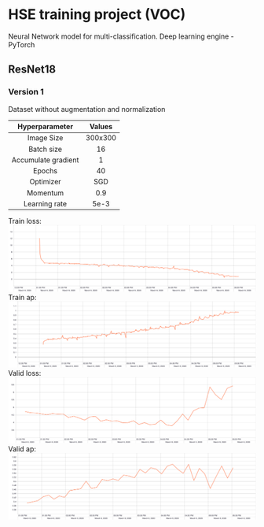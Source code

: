 # HSE training project (VOC)

Neural Network model for multi-classification. Deep learning engine - PyTorch

## ResNet18
### Version 1
Dataset without augmentation and normalization<br>

|    Hyperparameter   |  Values |
|:-------------------:|:-------:|
| Image Size          | 300x300 |
| Batch size          | 16      |
| Accumulate gradient | 1       |
| Epochs              | 40      |
| Optimizer           | SGD     |
| Momentum            | 0.9     |
| Learning rate       | 5e-3    |

Train loss:<br>
![ResNet18 v1](models/resnet18_not_augment_not_pretained/train_loss.svg)
Train ap:<br>
![ResNet18 v1](models/resnet18_not_augment_not_pretained/train_ap.svg)
Valid loss:<br>
![ResNet18 v1](models/resnet18_not_augment_not_pretained/valid_loss.svg)
Valid ap:<br>
![ResNet18 v1](models/resnet18_not_augment_not_pretained/valid_ap.svg)
